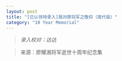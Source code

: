 ```yaml
---
layout: post
title: "[已认领待录入]我对廖将军之敬仰（席代瑜）"
category: "10 Year Memorial"
---
```


> *录入校对：达达*

> 来源：廖耀湘将军逝世十周年纪念集
